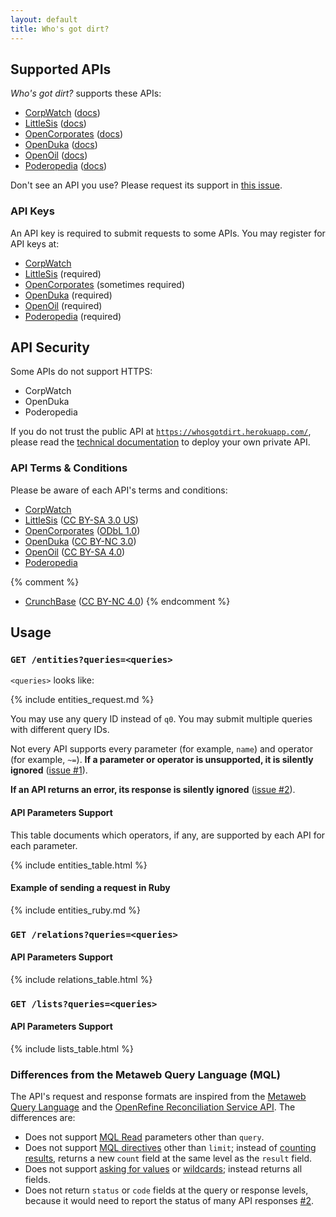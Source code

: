 ```yaml
---
layout: default
title: Who's got dirt?
---
```

## Supported APIs

<i>Who's got dirt?</i> supports these APIs:

* [CorpWatch](http://corpwatch.org/) ([docs](http://api.corpwatch.org/))
* [LittleSis](http://littlesis.org/) ([docs](https://api.littlesis.org/))
* [OpenCorporates](https://opencorporates.com/)  ([docs](https://api.opencorporates.com/))
* [OpenDuka](http://www.openduka.org/) ([docs](http://www.openduka.org/index.php/api/documentation))
* [OpenOil](http://openoil.net/) ([docs](http://openoil.net/openoil-api/))
* [Poderopedia](http://www.poderopedia.org/) ([docs](http://api.poderopedia.org/))

Don't see an API you use? Please request its support in [this issue](https://github.com/influencemapping/whos_got_dirt-gem/issues/3).

### API Keys

An API key is required to submit requests to some APIs. You may register for API keys at:

* [CorpWatch](http://api.corpwatch.org/register.php)
* [LittleSis](http://api.littlesis.org/register) (required)
* [OpenCorporates](https://opencorporates.com/api_accounts/new) (sometimes required)
* [OpenDuka](http://www.openduka.org/index.php/api) (required)
* [OpenOil](http://openoil.net/openoil-api/) (required)
* [Poderopedia](https://poderopedia.3scale.net/login) (required)

## API Security

Some APIs do not support HTTPS:

* CorpWatch
* OpenDuka
* Poderopedia

If you do not trust the public API at [`https://whosgotdirt.herokuapp.com/`](https://whosgotdirt.herokuapp.com/), please read the [technical documentation](https://github.com/influencemapping/whos_got_dirt-server#deployment) to deploy your own private API.

### API Terms & Conditions

Please be aware of each API's terms and conditions:

* [CorpWatch](http://api.corpwatch.org/register.php)
* [LittleSis](https://api.littlesis.org/documentation#license) ([CC BY-SA 3.0 US](https://creativecommons.org/licenses/by-sa/3.0/us/))
* [OpenCorporates](https://opencorporates.com/info/licence) ([ODbL 1.0](http://opendatacommons.org/licenses/odbl/1.0/))
* [OpenDuka](http://www.openduka.org/index.php/faq) ([CC BY-NC 3.0](https://creativecommons.org/licenses/by-nc/3.0/))
* [OpenOil](http://openoil.net/openoil-api/) ([CC BY-SA 4.0](https://creativecommons.org/licenses/by-sa/4.0/))
* [Poderopedia](http://www.poderopedia.org/poderopedia/pages/index/20)

{% comment %}
* [CrunchBase](http://data.crunchbase.com/page/accessing-the-dataset) ([CC BY-NC 4.0](https://creativecommons.org/licenses/by-nc/4.0/))
{% endcomment %}

## Usage

### `GET /entities?queries=<queries>`

`<queries>` looks like:

{% include entities_request.md %}

You may use any query ID instead of `q0`. You may submit multiple queries with different query IDs.

Not every API supports every parameter (for example, `name`) and operator (for example, `~=`). **If a parameter or operator is unsupported, it is silently ignored** ([issue #1](https://github.com/influencemapping/whos_got_dirt-server/issues/1)).

**If an API returns an error, its response is silently ignored** ([issue #2](https://github.com/influencemapping/whos_got_dirt-server/issues/2)).

#### API Parameters Support

This table documents which operators, if any, are supported by each API for each parameter.

{% include entities_table.html %}

#### Example of sending a request in Ruby

{% include entities_ruby.md %}

### `GET /relations?queries=<queries>`

#### API Parameters Support

{% include relations_table.html %}

### `GET /lists?queries=<queries>`

#### API Parameters Support

{% include lists_table.html %}

### Differences from the Metaweb Query Language (MQL)

The API's request and response formats are inspired from the [Metaweb Query Language](http://mql.freebaseapps.com/index.html) and the [OpenRefine Reconciliation Service API](https://github.com/OpenRefine/OpenRefine/wiki/Reconciliation-Service-API). The differences are:

* Does not support [MQL Read](https://developers.google.com/freebase/v1/mqlread) parameters other than `query`.
* Does not support [MQL directives](http://wiki.freebase.com/wiki/MQL_directives) other than `limit`; instead of [counting results](https://developers.google.com/freebase/mql/ch03#countingresults), returns a new `count` field at the same level as the `result` field.
* Does not support [asking for values](https://developers.google.com/freebase/mql/ch03#reviewvaluequeries) or [wildcards](https://developers.google.com/freebase/mql/ch03#wildcards); instead returns all fields.
* Does not return `status` or `code` fields at the query or response levels, because it would need to report the status of many API responses [#2](https://github.com/influencemapping/whos_got_dirt-server/issues/2).
